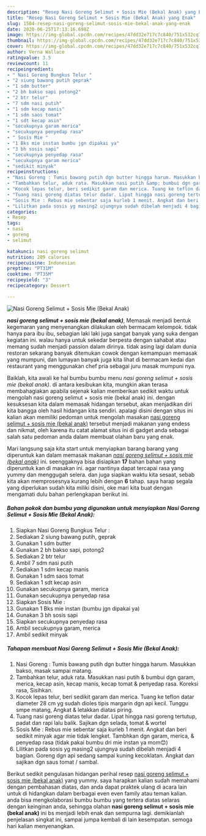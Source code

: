 ```yaml
---
description: "Resep Nasi Goreng Selimut + Sosis Mie (Bekal Anak) yang Enak"
title: "Resep Nasi Goreng Selimut + Sosis Mie (Bekal Anak) yang Enak"
slug: 1504-resep-nasi-goreng-selimut-sosis-mie-bekal-anak-yang-enak
date: 2020-06-25T17:13:16.698Z
image: https://img-global.cpcdn.com/recipes/47dd32e717c7c840/751x532cq70/nasi-goreng-selimut-sosis-mie-bekal-anak-foto-resep-utama.jpg
thumbnail: https://img-global.cpcdn.com/recipes/47dd32e717c7c840/751x532cq70/nasi-goreng-selimut-sosis-mie-bekal-anak-foto-resep-utama.jpg
cover: https://img-global.cpcdn.com/recipes/47dd32e717c7c840/751x532cq70/nasi-goreng-selimut-sosis-mie-bekal-anak-foto-resep-utama.jpg
author: Verna Wallace
ratingvalue: 3.5
reviewcount: 11
recipeingredient:
- " Nasi Goreng Bungkus Telur "
- "2 siung bawang putih geprak"
- "1 sdm butter"
- "2 bh bakso sapi potong2"
- "2 btr telur"
- "7 sdm nasi putih"
- "1 sdm kecap manis"
- "1 sdm saos tomat"
- "1 sdt kecap asin"
- "secukupnya garam merica"
- "secukupnya penyedap rasa"
- " Sosis Mie "
- "1 Bks mie instan bumbu jgn dipakai ya"
- "3 bh sosis sapi"
- "secukupnya penyedap rasa"
- "secukupnya garam merica"
- "sedikit minyak"
recipeinstructions:
- "Nasi Goreng : Tumis bawang putih dgn butter hingga harum. Masukkan bakso, masak sampai matang."
- "Tambahkan telur, aduk rata. Masukkan nasi putih &amp; bumbui dgn garam, merica, kecap asin, kecap manis, kecap tomat &amp; penyedap rasa. Koreksi rasa, Sisihkan."
- "Kocok lepas telur, beri sedikit garam dan merica. Tuang ke teflon datar diameter 28 cm yg sudah dioles tipis margarin dgn api kecil. Tunggu smpe matang, Angkat &amp; letakkan diatas piring."
- "Tuang nasi goreng diatas telur dadar. Lipat hingga nasi goreng tertutup, padat dan rapi lalu balik. Sajikan dgn selada, tomat &amp; wortel"
- "Sosis Mie : Rebus mie sebentar saja kurleb 1 menit. Angkat dan beri sedikit minyak agar mie tidak lengket. Tambhkan dgn garam, merica, &amp; penyedap rasa (tidak pakai bumbu dri mie instan ya mom😊)"
- "Lilitkan pada sosis yg masing2 ujungnya sudah dibelah menjadi 4 bagian. Goreng dgn api sedang sampai kuning kecoklatan. Angkat dan sajikan dgn saus tomat / sambal."
categories:
- Resep
tags:
- nasi
- goreng
- selimut

katakunci: nasi goreng selimut 
nutrition: 289 calories
recipecuisine: Indonesian
preptime: "PT31M"
cooktime: "PT35M"
recipeyield: "3"
recipecategory: Dessert

---
```



![Nasi Goreng Selimut + Sosis Mie (Bekal Anak)](https://img-global.cpcdn.com/recipes/47dd32e717c7c840/751x532cq70/nasi-goreng-selimut-sosis-mie-bekal-anak-foto-resep-utama.jpg)

<b><i>nasi goreng selimut + sosis mie (bekal anak)</i></b>, Memasak menjadi bentuk kegemaran yang menyenangkan dilakukan oleh bermacam kelompok. tidak hanya para ibu ibu, sebagian laki laki juga sangat banyak yang suka dengan kegiatan ini. walau hanya untuk sekedar berpesta dengan sahabat atau memang sudah menjadi passion dalam dirinya. tidak asing lagi dalam dunia restoran sekarang banyak ditemukan cowok dengan kemampuan memasak yang mumpuni, dan lumayan banyak juga kita lihat di bermacam kedai dan restaurant yang menggunakan chef pria sebagai juru masak mumpuni nya.



Baiklah, kita awali ke hal bumbu bumbu menu <i>nasi goreng selimut + sosis mie (bekal anak)</i>. di antara kesibukan kita, mungkin akan terasa membahagiakan apabila sejenak kalian memberikan sedikit waktu untuk mengolah nasi goreng selimut + sosis mie (bekal anak) ini. dengan kesuksesan kita dalam memasak hidangan tersebut, akan menjadikan diri kita bangga oleh hasil hidangan kita sendiri. apalagi disini dengan situs ini kalian akan memiliki pedoman untuk mengolah masakan <u>nasi goreng selimut + sosis mie (bekal anak)</u> tersebut menjadi makanan yang endess dan nikmat, oleh karena itu catat alamat situs ini di gadget anda sebagai salah satu pedoman anda dalam membuat olahan baru yang enak.


Mari langsung saja kita start untuk menyiapkan barang barang yang diperuntuk kan dalam memasak makanan <u><i>nasi goreng selimut + sosis mie (bekal anak)</i></u> ini. seenggaknya bisa disiapkan <b>17</b> bahan bahan yang diperuntuk kan di masakan ini. agar nantinya dapat tercapai rasa yang yummy dan menggugah selera. dan juga siapkan waktu kita sesaat, sebab kita akan memprosesnya kurang lebih dengan <b>6</b> tahap. saya harap segala yang diperlukan sudah kita miliki disini, oke mari kita buat dengan mengamati dulu bahan perlengkapan berikut ini.

<!--inarticleads1-->

##### Bahan pokok dan bumbu yang digunakan untuk menyiapkan Nasi Goreng Selimut + Sosis Mie (Bekal Anak):

1. Siapkan  Nasi Goreng Bungkus Telur :
1. Sediakan 2 siung bawang putih, geprak
1. Gunakan 1 sdm butter
1. Gunakan 2 bh bakso sapi, potong2
1. Sediakan 2 btr telur
1. Ambil 7 sdm nasi putih
1. Sediakan 1 sdm kecap manis
1. Gunakan 1 sdm saos tomat
1. Sediakan 1 sdt kecap asin
1. Gunakan secukupnya garam, merica
1. Gunakan secukupnya penyedap rasa
1. Siapkan  Sosis Mie :
1. Gunakan 1 Bks mie instan (bumbu jgn dipakai ya)
1. Gunakan 3 bh sosis sapi
1. Siapkan secukupnya penyedap rasa
1. Ambil secukupnya garam, merica
1. Ambil sedikit minyak




<!--inarticleads2-->

##### Tahapan membuat Nasi Goreng Selimut + Sosis Mie (Bekal Anak):

1. Nasi Goreng : Tumis bawang putih dgn butter hingga harum. Masukkan bakso, masak sampai matang.
1. Tambahkan telur, aduk rata. Masukkan nasi putih &amp; bumbui dgn garam, merica, kecap asin, kecap manis, kecap tomat &amp; penyedap rasa. Koreksi rasa, Sisihkan.
1. Kocok lepas telur, beri sedikit garam dan merica. Tuang ke teflon datar diameter 28 cm yg sudah dioles tipis margarin dgn api kecil. Tunggu smpe matang, Angkat &amp; letakkan diatas piring.
1. Tuang nasi goreng diatas telur dadar. Lipat hingga nasi goreng tertutup, padat dan rapi lalu balik. Sajikan dgn selada, tomat &amp; wortel
1. Sosis Mie : Rebus mie sebentar saja kurleb 1 menit. Angkat dan beri sedikit minyak agar mie tidak lengket. Tambhkan dgn garam, merica, &amp; penyedap rasa (tidak pakai bumbu dri mie instan ya mom😊)
1. Lilitkan pada sosis yg masing2 ujungnya sudah dibelah menjadi 4 bagian. Goreng dgn api sedang sampai kuning kecoklatan. Angkat dan sajikan dgn saus tomat / sambal.




Berikut sedikit pengulasan hidangan perihal resep <u>nasi goreng selimut + sosis mie (bekal anak)</u> yang yummy. saya harapkan kalian sudah memahami dengan pembahasan diatas, dan anda dapat praktek ulang di acara lain untuk di hidangkan dalam berbagai even even family atau teman kalian. anda bisa mengkolaborasi bumbu bumbu yang tertera diatas selaras dengan keinginan anda, sehingga olahan <b>nasi goreng selimut + sosis mie (bekal anak)</b> ini bs menjadi lebih enak dan sempurna lagi. demikianlah penjelasan singkat ini, sampai jumpa kembali di lain kesempatan. semoga hari kalian menyenangkan.

